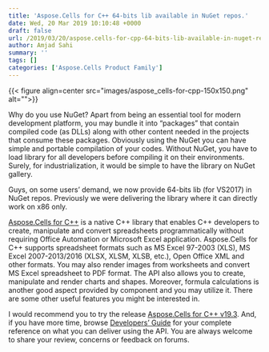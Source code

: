 ```yaml
---
title: 'Aspose.Cells for C++ 64-bits lib available in NuGet repos.'
date: Wed, 20 Mar 2019 10:10:48 +0000
draft: false
url: /2019/03/20/aspose.cells-for-cpp-64-bits-lib-available-in-nuget-repos/
author: Amjad Sahi
summary: ''
tags: []
categories: ['Aspose.Cells Product Family']
---
```




{{< figure align=center src="images/aspose_cells-for-cpp-150x150.png" alt="">}}


Why do you use NuGet? Apart from being an essential tool for modern development platform, you may bundle it into “packages” that contain compiled code (as DLLs) along with other content needed in the projects that consume these packages. Obviously using the NuGet you can have simple and portable compilation of your codes. Without NuGet, you have to load library for all developers before compiling it on their environments. Surely, for industrialization, it would be simple to have the library on NuGet gallery.

Guys, on some users’ demand, we now provide 64-bits lib (for VS2017) in NuGet repos. Previously we were delivering the library where it can directly work on x86 only.

[Aspose.Cells for C++][1] is a native C++ library that enables C++ developers to create, manipulate and convert spreadsheets programmatically without requiring Office Automation or Microsoft Excel application. Aspose.Cells for C++ supports spreadsheet formats such as MS Excel 97-2003 (XLS), MS Excel 2007-2013/2016 (XLSX, XLSM, XLSB, etc.), Open Office XML and other formats. You may also render images from worksheets and convert MS Excel spreadsheet to PDF format. The API also allows you to create, manipulate and render charts and shapes. Moreover, formula calculations is another good aspect provided by component and you may utilize it. There are some other useful features you might be interested in.

I would recommend you to try the release [Aspose.Cells for C++ v19.3][2]. And, if you have more time, browse [Developers’ Guide][3] for your complete reference on what you can deliver using the API. You are always welcome to share your review, concerns or feedback on forums.




[1]: https://products.aspose.com/cells/cpp
[2]: https://www.nuget.org/packages/Aspose.Cells.Cpp/19.3.1
[3]: https://docs.aspose.com/cells/cpp/developer-guide/




